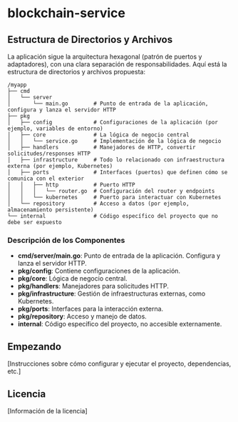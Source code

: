 # blockchain-service


## Estructura de Directorios y Archivos

La aplicación sigue la arquitectura hexagonal (patrón de puertos y adaptadores), con una clara separación de responsabilidades. Aquí está la estructura de directorios y archivos propuesta:

```
/myapp
├── cmd
│   └── server
│       └── main.go        # Punto de entrada de la aplicación, configura y lanza el servidor HTTP
├── pkg
│   ├── config             # Configuraciones de la aplicación (por ejemplo, variables de entorno)
│   ├── core               # La lógica de negocio central
│   │   └── service.go     # Implementación de la lógica de negocio
│   ├── handlers           # Manejadores de HTTP, convertir solicitudes/responses HTTP
│   ├── infrastructure     # Todo lo relacionado con infraestructura externa (por ejemplo, Kubernetes)
│   ├── ports              # Interfaces (puertos) que definen cómo se comunica con el exterior
│   │   ├── http           # Puerto HTTP
│   │   │   └── router.go  # Configuración del router y endpoints
│   │   └── kubernetes     # Puerto para interactuar con Kubernetes
│   └── repository         # Acceso a datos (por ejemplo, almacenamiento persistente)
└── internal               # Código específico del proyecto que no debe ser expuesto
```

### Descripción de los Componentes

- **cmd/server/main.go**: Punto de entrada de la aplicación. Configura y lanza el servidor HTTP.
- **pkg/config**: Contiene configuraciones de la aplicación.
- **pkg/core**: Lógica de negocio central.
- **pkg/handlers**: Manejadores para solicitudes HTTP.
- **pkg/infrastructure**: Gestión de infraestructuras externas, como Kubernetes.
- **pkg/ports**: Interfaces para la interacción externa.
- **pkg/repository**: Acceso y manejo de datos.
- **internal**: Código específico del proyecto, no accesible externamente.

## Empezando

[Instrucciones sobre cómo configurar y ejecutar el proyecto, dependencias, etc.]

## Licencia

[Información de la licencia]
